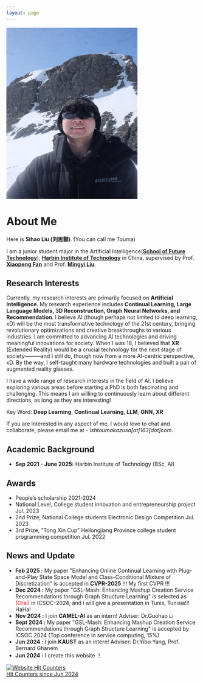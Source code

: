 ```yaml
---
layout: page
---
```

<!-- 
<img src="./1156.jpg" class="floatpic" width="360" height="574"> -->
<!-- 
<img src="./songninglai.png" class="floatpic" width="360" height="574"> -->
<!-- 
<img src="./zzz.jpg" class="floatpic" width="345" height="450">-->

<img src="./lsh_big.JPG" class="floatpic" width="345" height="450">

# About Me

Here is **Sihao Liu (刘思颢)**. (You can call me Touma)

I am a junior student major in the Artificial Intelligence([**School of Future Technology**](https://future.hit.edu.cn/)), [**Harbin Institute of Technology**](http://www.hit.edu.cn/) in China, supervised by Prof. [**Xiaopeng Fan**](https://homepage.hit.edu.cn/xiaopengfan) and Prof. [**Mingyi Liu**](https://homepage.hit.edu.cn/lmy).

## Research Interests

Currently, my research interests are primarily focused on **Artificial Intelligence**. My research experience includes **Continual Learning, Large Language Models, 3D Reconstruction, Graph Neural Networks, and Recommendation**. I believe AI (though perhaps not limited to deep learning, xD) will be the most transformative technology of the 21st century, bringing revolutionary optimizations and creative breakthroughs to various industries. I am committed to advancing AI technologies and driving meaningful innovations for society. When I was 18, I believed that **XR** (Extended Reality) would be a crucial technology for the next stage of society———and I still do, though now from a more AI-centric perspective, xD. By the way, I self-taught many hardware technologies and built a pair of augmented reality glasses.

I have a wide range of research interests in the field of AI. I believe exploring various areas before starting a PhD is both fascinating and challenging. This means I am willing to continuously learn about different directions, as long as they are interesting!

Key Word: **Deep Learning**, **Continual Learning**, **LLM**, **GNN**, **XR**

<!-- My research interests are **Explainable AI (XAI)** and **Privacy-preserving AI**. Specifically, my research goal is to build faithful XAI systems which are easily understood by users and are robust in various environments (e.g. **XAI4LLM, XAI4NLP, XAI4MM, XAI4CV, XAI4Security** and so on). I am also interested in applying the XAI to real-world scenarios (e.g. optical systems, recommender systems, and traffic forecasting etc.). At the same time, I am also very interested in the research of AI in the field of **astronomy, environmental science, materials and medicine**. -->

<!-- Prior to this, I have also been exposed to bioinformatics, multimodal sentiment analysis, domain generalization and other research areas. -->

If you are interested in any aspect of me, I would love to chat and collaborate, please email me at - *lshtoumakazusa[at]163[dot]com*.

## Academic Background

<!-- - **Sep 2024 - Future：** Hong Kong University of Science and Technology (Guangzhou) (Incoming AI Phd, supervised by [Prof. Yutao Yue](https://facultyprofiles.hkust-gz.edu.cn/faculty-personal-page/YUE-Yutao/yutaoyue))
- **Apr 2023 - Mar 2024:** KAUST (Visiting Student)
- **Apr 2024 - Sep 2024：** HKSUT(GZ) (Research Assistant) -->
- **Sep 2021 - June 2025:** Harbin Institute of Technology (BSc, AI)

## Awards

- People’s scholarship 2021-2024
- National Level, College student innovation and entrepreneurship project Jul. 2023
- 2nd Prize, National College students Electronic Design Competition Jul. 2023
- 3rd Prize, ”Tong Xin Cup” Heilongjiang Province college student programming competition Jul. 2022

## News and Update

- **Feb 2025 :** My paper "Enhancing Online Continual Learning with Plug-and-Play State Space Model and Class-Conditional Mixture of Discretization" is accepted in **CVPR-2025** !!! My first CVPR !!!
- **Dec 2024 :** My paper "GSL-Mash: Enhancing Mashup Creation Service Recommendations through Graph Structure Learning" is selected as <font color="red">(Oral) </font> in ICSOC-2024, and i will give a presentation in Tunis, Tunisia!!! HaHa!
- **Nov 2024 :**  I join **CAMEL-AI** as an intern! Adviser: Dr.Guohao Li
- **Sept 2024 :** My paper "GSL-Mash: Enhancing Mashup Creation Service Recommendations through Graph Structure Learning" is accepted by ICSOC 2024 (Top conference in service computing, 15%)
- **Jun 2024 :**  I join **KAUST** as an intern! Adviser: Dr.Yibo Yang, Prof. Bernard Ghanem
- **Jun 2024 :**  I create this website ！


<!-- <a href="https://www.easycounter.com/">
<img src="https://www.easycounter.com/counter.php?sony0328"
border="0" alt="Web Site Hit Counters"></a>
<br><a href="https://www.easycounter.com/">Hit Counters  since Jun 2024</a> -->

<a href="https://www.easycounter.com/">
<img src="https://www.easycounter.com/counter.php?liusihao"
border="0" alt="Website Hit Counters"></a>
<br><a href="https://www.easycounter.com/">Hit Counters  since Jun 2024</a>

